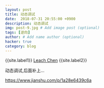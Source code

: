 ```yaml
---
layout: post
title: 动态调试
date:  2018-07-31 20:55:00 +0900
description: 动态调试
img: post-9.jpg # Add image post (optional)
tags: [逆向]
author: # Add name author (optional)
hacker: true
category: blog
---
```


{{site.label1}} <a href="https://github.com/leach-chen/leach-chen.github.io/" target="\_blank">Leach Chen</a> {{site.label2}}

动态调试,后面补上...

https://www.jianshu.com/p/1a28e6439c6a

